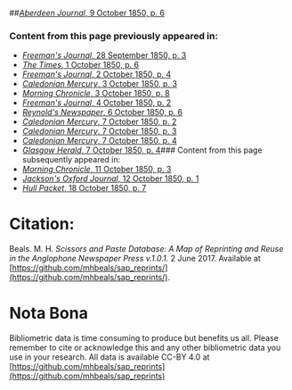##[*Aberdeen Journal*, 9 October 1850, p. 6](https://mhbeals.github.io/sap_html/Aberdeen-Journal/Aberdeen-Journal-9-October-1850-p-6)

### Content from this page previously appeared in:
+ [*Freeman's Journal*, 28 September 1850, p. 3](https://mhbeals.github.io/sap_html/Freeman's-Journal/Freeman's-Journal-28-September-1850-p-3)
+ [*The Times*, 1 October 1850, p. 6](https://mhbeals.github.io/sap_html/The-Times/The-Times-1-October-1850-p-6)
+ [*Freeman's Journal*, 2 October 1850, p. 4](https://mhbeals.github.io/sap_html/Freeman's-Journal/Freeman's-Journal-2-October-1850-p-4)
+ [*Caledonian Mercury*, 3 October 1850, p. 3](https://mhbeals.github.io/sap_html/Caledonian-Mercury/Caledonian-Mercury-3-October-1850-p-3)
+ [*Morning Chronicle*, 3 October 1850, p. 8](https://mhbeals.github.io/sap_html/Morning-Chronicle/Morning-Chronicle-3-October-1850-p-8)
+ [*Freeman's Journal*, 4 October 1850, p. 2](https://mhbeals.github.io/sap_html/Freeman's-Journal/Freeman's-Journal-4-October-1850-p-2)
+ [*Reynold's Newspaper*, 6 October 1850, p. 6](https://mhbeals.github.io/sap_html/Reynold's-Newspaper/Reynold's-Newspaper-6-October-1850-p-6)
+ [*Caledonian Mercury*, 7 October 1850, p. 2](https://mhbeals.github.io/sap_html/Caledonian-Mercury/Caledonian-Mercury-7-October-1850-p-2)
+ [*Caledonian Mercury*, 7 October 1850, p. 3](https://mhbeals.github.io/sap_html/Caledonian-Mercury/Caledonian-Mercury-7-October-1850-p-3)
+ [*Caledonian Mercury*, 7 October 1850, p. 4](https://mhbeals.github.io/sap_html/Caledonian-Mercury/Caledonian-Mercury-7-October-1850-p-4)
+ [*Glasgow Herald*, 7 October 1850, p. 4](https://mhbeals.github.io/sap_html/Glasgow-Herald/Glasgow-Herald-7-October-1850-p-4)### Content from this page subsequently appeared in:
+ [*Morning Chronicle*, 11 October 1850, p. 3](https://mhbeals.github.io/sap_html/Morning-Chronicle/Morning-Chronicle-11-October-1850-p-3)
+ [*Jackson's Oxford Journal*, 12 October 1850, p. 1](https://mhbeals.github.io/sap_html/Jackson's-Oxford-Journal/Jackson's-Oxford-Journal-12-October-1850-p-1)
+ [*Hull Packet*, 18 October 1850, p. 7](https://mhbeals.github.io/sap_html/Hull-Packet/Hull-Packet-18-October-1850-p-7)
                    
# Citation: 

Beals. M. H. *Scissors and Paste Database: A Map of Reprinting and Reuse in the Anglophone Newspaper Press v.1.0.1.* 2 June 2017. Available at [https://github.com/mhbeals/sap_reprints/](https://github.com/mhbeals/sap_reprints/). 
                    
# Nota Bona

Bibliometric data is time consuming to produce but benefits us all. Please remember to cite or acknowledge this and any other bibliometric data you use in your research. All data is available CC-BY 4.0 at [https://github.com/mhbeals/sap_reprints](https://github.com/mhbeals/sap_reprints)